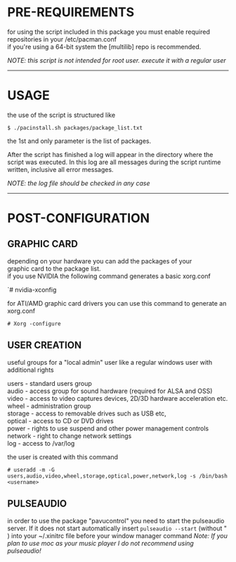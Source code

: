 # PRE-REQUIREMENTS

for using the script included in this package
you must enable required repositories in your
/etc/pacman.conf  
if you're using a 64-bit system the [multilib] repo is
recommended.

*NOTE: this script is not intended for root user. execute it with a regular user*

----------------------------------------------------------------------------------
# USAGE

the use of the script is structured like
	
`$ ./pacinstall.sh packages/package_list.txt`

the 1st and only parameter is the list of packages.

After the script has finished a log will appear in the directory where
the script was executed. In this log are all messages during the script runtime
written, inclusive all error messages.

*NOTE: the log file should be checked in any case*

----------------------------------------------------------------------------------
# POST-CONFIGURATION


## GRAPHIC CARD

depending on your hardware you can add the packages of your  
graphic card to the package list.  
if you use NVIDIA the following command generates a basic xorg.conf  

`# nvidia-xconfig

for ATI/AMD graphic card drivers you can use this command to generate an xorg.conf  

`# Xorg -configure`


## USER CREATION

useful groups for a "local admin" user like a regular windows user with additional rights

users - standard users group  
audio - access group for sound hardware (required for ALSA and OSS)  
video - access to video captures devices, 2D/3D hardware acceleration etc.  
wheel - administration group  
storage - access to removable drives such as USB etc,  
optical - access to CD or DVD drives  
power - rights to use suspend and other power management controls  
network - right to change network settings  
log - access to /var/log  

the user is created with this command

`# useradd -m -G users,audio,video,wheel,storage,optical,power,network,log -s /bin/bash <username>`


## PULSEAUDIO

in order to use the package "pavucontrol" you need to start the pulseaudio server. If it does not start automatically insert
`pulseaudio --start` (without " ) into your ~/.xinitrc file before your window manager command
*Note: If you plan to use moc as your music player I do not recommend using pulseaudio!*
